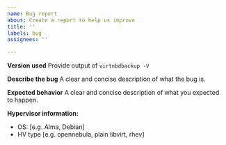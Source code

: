 ```yaml
---
name: Bug report
about: Create a report to help us improve
title: ''
labels: bug
assignees: ''

---
```


**Version used**
Provide output of `virtnbdbackup -V`

**Describe the bug**
A clear and concise description of what the bug is.

**Expected behavior**
A clear and concise description of what you expected to happen.


**Hypervisor information:**
 - OS: [e.g. Alma, Debian]
 - HV type [e.g. opennebula, plain libvirt, rhev]

